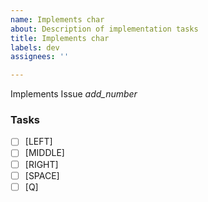 ```yaml
---
name: Implements char
about: Description of implementation tasks
title: Implements char
labels: dev
assignees: ''

---
```


Implements Issue *add_number*

### Tasks
 - [ ] [LEFT] 
 - [ ] [MIDDLE] 
 - [ ] [RIGHT] 
 - [ ] [SPACE] 
 - [ ] [Q]
